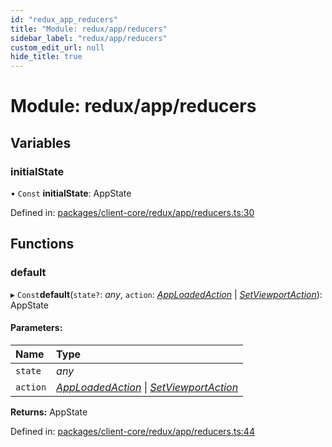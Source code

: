 ```yaml
---
id: "redux_app_reducers"
title: "Module: redux/app/reducers"
sidebar_label: "redux/app/reducers"
custom_edit_url: null
hide_title: true
---
```


# Module: redux/app/reducers

## Variables

### initialState

• `Const` **initialState**: AppState

Defined in: [packages/client-core/redux/app/reducers.ts:30](https://github.com/xr3ngine/xr3ngine/blob/66a84a950/packages/client-core/redux/app/reducers.ts#L30)

## Functions

### default

▸ `Const`**default**(`state?`: *any*, `action`: [*AppLoadedAction*](../interfaces/redux_app_actions.apploadedaction.md) \| [*SetViewportAction*](../interfaces/redux_app_actions.setviewportaction.md)): AppState

#### Parameters:

Name | Type |
:------ | :------ |
`state` | *any* |
`action` | [*AppLoadedAction*](../interfaces/redux_app_actions.apploadedaction.md) \| [*SetViewportAction*](../interfaces/redux_app_actions.setviewportaction.md) |

**Returns:** AppState

Defined in: [packages/client-core/redux/app/reducers.ts:44](https://github.com/xr3ngine/xr3ngine/blob/66a84a950/packages/client-core/redux/app/reducers.ts#L44)
